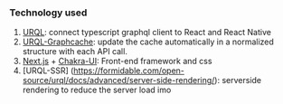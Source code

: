 ### Technology used
1.  [URQL](https://formidable.com/open-source/urql/): connect typescript graphql client to React and React Native
2.  [URQL-Graphcache](https://formidable.com/open-source/urql/docs/graphcache/): update the cache automatically in a normalized structure with each API call.
3.  [Next.js](https://nextjs.org/) + [Chakra-UI](https://chakra-ui.com/docs/getting-started): Front-end framework and css
4.  [URQL-SSR] (https://formidable.com/open-source/urql/docs/advanced/server-side-rendering/): serverside rendering to reduce the server load imo